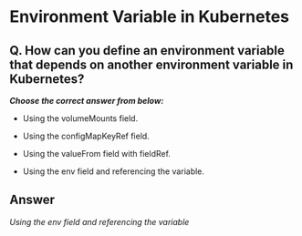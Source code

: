 # Environment Variable in Kubernetes

## Q. How can you define an environment variable that depends on another environment variable in Kubernetes?

***Choose the correct answer from below:***

  - Using the volumeMounts field.

  - Using the configMapKeyRef field.

  - Using the valueFrom field with fieldRef.

  - Using the env field and referencing the variable.

## Answer
*Using the env field and referencing the variable*
